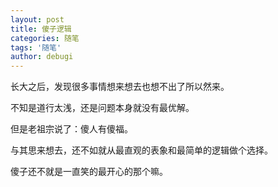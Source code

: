 ```yaml
---
layout: post
title: 傻子逻辑
categories: 随笔
tags: '随笔'
author: debugi
---
```


长大之后，发现很多事情想来想去也想不出了所以然来。  

不知是道行太浅，还是问题本身就没有最优解。  

但是老祖宗说了：傻人有傻福。  

与其思来想去，还不如就从最直观的表象和最简单的逻辑做个选择。  

傻子还不就是一直笑的最开心的那个嘛。
